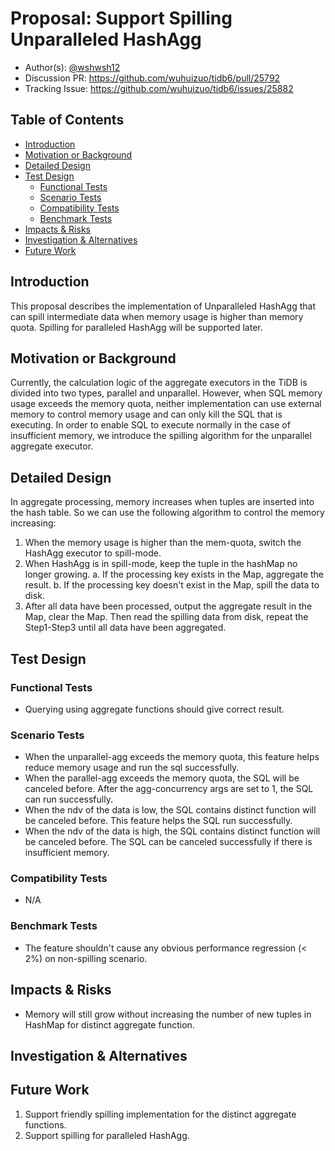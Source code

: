 # Proposal: Support Spilling Unparalleled HashAgg

- Author(s): [@wshwsh12](https://github.com/wshwsh12)
- Discussion PR: https://github.com/wuhuizuo/tidb6/pull/25792
- Tracking Issue: https://github.com/wuhuizuo/tidb6/issues/25882

## Table of Contents

* [Introduction](#introduction)
* [Motivation or Background](#motivation-or-background)
* [Detailed Design](#detailed-design)
* [Test Design](#test-design)
    * [Functional Tests](#functional-tests)
    * [Scenario Tests](#scenario-tests)
    * [Compatibility Tests](#compatibility-tests)
    * [Benchmark Tests](#benchmark-tests)
* [Impacts & Risks](#impacts--risks)
* [Investigation & Alternatives](#investigation--alternatives)
* [Future Work](#future-work)

## Introduction

This proposal describes the implementation of Unparalleled HashAgg that can spill intermediate data when memory usage is higher than memory quota.
Spilling for paralleled HashAgg will be supported later.

## Motivation or Background

Currently, the calculation logic of the aggregate executors in the TiDB is divided into two types, parallel and unparallel. However, when SQL memory usage exceeds the memory quota, neither implementation can use external memory to control memory usage and can only kill the SQL that is executing. In order to enable SQL to execute normally in the case of insufficient memory, we introduce the spilling algorithm for the unparallel aggregate executor.

## Detailed Design

In aggregate processing, memory increases when tuples are inserted into the hash table. So we can use the following algorithm to control the memory increasing:

1. When the memory usage is higher than the mem-quota, switch the HashAgg executor to spill-mode.
2. When HashAgg is in spill-mode, keep the tuple in the hashMap no longer growing.
  a. If the processing key exists in the Map, aggregate the result.
  b. If the processing key doesn't exist in the Map, spill the data to disk.
3. After all data have been processed, output the aggregate result in the Map, clear the Map. Then read the spilling data from disk, repeat the Step1-Step3 until all data have been aggregated.

## Test Design

### Functional Tests

* Querying using aggregate functions should give correct result.

### Scenario Tests

* When the unparallel-agg exceeds the memory quota, this feature helps reduce memory usage and run the sql successfully.
* When the parallel-agg exceeds the memory quota, the SQL will be canceled before. After the agg-concurrency args are set to 1, the SQL can run successfully.
* When the ndv of the data is low, the SQL contains distinct function will be canceled before. This feature helps the SQL run successfully.
* When the ndv of the data is high, the SQL contains distinct function will be canceled before. The SQL can be canceled successfully if there is insufficient memory.

### Compatibility Tests

* N/A

### Benchmark Tests

* The feature shouldn't cause any obvious performance regression (< 2%) on non-spilling scenario.

## Impacts & Risks

* Memory will still grow without increasing the number of new tuples in HashMap for distinct aggregate function.

## Investigation & Alternatives

## Future Work
1. Support friendly spilling implementation for the distinct aggregate functions.
2. Support spilling for paralleled HashAgg.
